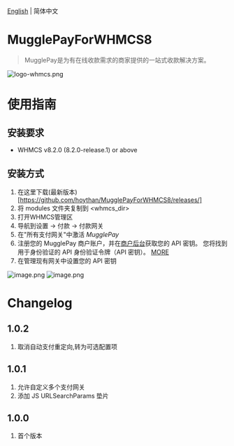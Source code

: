 [English](./readme.md) | 简体中文

# MugglePayForWHMCS8
> MugglePay是为有在线收款需求的商家提供的一站式收款解决方案。

![logo-whmcs.png](https://i.loli.net/2021/07/11/BZxGuml4HwEVpOz.png)

# 使用指南
## 安装要求
* WHMCS v8.2.0 (8.2.0-release.1) or above

## 安装方式
1. 在这里下载(最新版本)[https://github.com/hoythan/MugglePayForWHMCS8/releases/]
1. 将 modules 文件夹复制到 <whmcs_dir>
1. 打开WHMCS管理区
1. 导航到设置 -> 付款 -> 付款网关
1. 在"所有支付网关"中激活 *MugglePay*
1. 注册您的 MugglePay 商户账户，并在[商户后台](https://merchants.mugglepay.com/user/register?ref=MP9237F1193789)获取您的 API 密钥。 您将找到用于身份验证的 API 身份验证令牌（API 密钥）。 [MORE](https://merchants.mugglepay.com/user/register?ref=MP9237F1193789)
1. 在管理现有网关中设置您的 API 密钥


![image.png](https://i.loli.net/2021/07/11/J5Z6RXQCib3qSnm.png)
![image.png](https://i.loli.net/2021/07/19/RAE4xvd9m8lP6wa.png)

# Changelog
## 1.0.2 ##
1. 取消自动支付重定向,转为可选配置项
## 1.0.1 ##
1. 允许自定义多个支付网关
2. 添加 JS URLSearchParams 垫片
## 1.0.0 ##
1. 首个版本